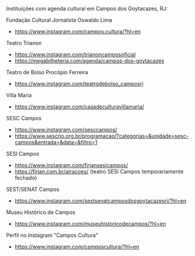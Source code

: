 Instituições com agenda cultural em Campos dos Goytacazes, RJ:

Fundação  Cultural Jornalista Oswaldo Lima
- https://www.instagram.com/campos.cultura/?hl=en

Teatro Trianon
- https://www.instagram.com/trianoncamposoficial
- https://megabilheteria.com/agenda/campos-dos-goytacazes 

Teatro de Bolso Procópio Ferreira
- https://www.instagram.com/teatrodebolso_camposrj

Villa Maria
- https://www.instagram.com/casadeculturavillamaria/

SESC Campos
- https://www.instagram.com/sesccampos/
- https://www.sescrio.org.br/programacao/?categorias=&unidade=sesc-campos&entrada=&data=&filtro=1

SESI Campos
- https://www.instagram.com/firjansesicampos/
- https://firjan.com.br/atracoes/ (teatro SESI Campos temporariamente fechado)

SEST/SENAT Campos
- https://www.instagram.com/sestsenatcamposdosgoytacazesrj/?hl=en

Museu Histórico de Campos
- https://www.instagram.com/museuhistoricodecampos/?hl=en

Perfil no Instagram "Campos Cultura"
- https://www.instagram.com/camposcultura/?hl=en
